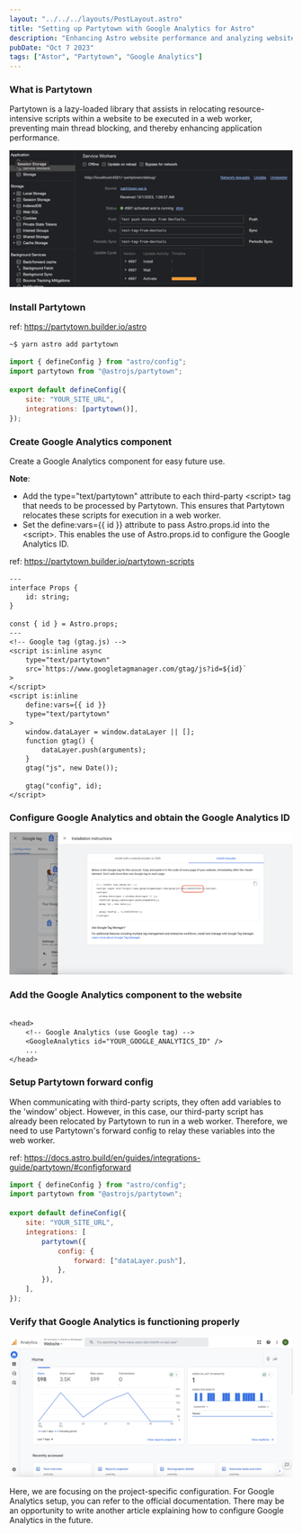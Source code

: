 ```yaml
---
layout: "../../../layouts/PostLayout.astro"
title: "Setting up Partytown with Google Analytics for Astro"
description: "Enhancing Astro website performance and analyzing website traffic using Partytown and Google Analytics."
pubDate: "Oct 7 2023"
tags: ["Astor", "Partytown", "Google Analytics"]
---
```


### What is Partytown

Partytown is a lazy-loaded library that assists in relocating resource-intensive scripts within a website to be executed in a web worker, preventing main thread blocking, and thereby enhancing application performance.

![](../../../assets/images/partytown-service-worker.png)

### Install Partytown

ref: <https://partytown.builder.io/astro>

```bash
~$ yarn astro add partytown
```

```js
import { defineConfig } from "astro/config";
import partytown from "@astrojs/partytown";

export default defineConfig({
	site: "YOUR_SITE_URL",
	integrations: [partytown()],
});
```

### Create Google Analytics component

Create a Google Analytics component for easy future use.

**Note**:

-   Add the type="text/partytown" attribute to each third-party \<script\> tag that needs to be processed by Partytown. This ensures that Partytown relocates these scripts for execution in a web worker.
-   Set the define:vars={{ id }} attribute to pass Astro.props.id into the \<script\>. This enables the use of Astro.props.id to configure the Google Analytics ID.

ref: <https://partytown.builder.io/partytown-scripts>

```astro
---
interface Props {
	id: string;
}

const { id } = Astro.props;
---
<!-- Google tag (gtag.js) -->
<script is:inline async
    type="text/partytown"
    src=`https://www.googletagmanager.com/gtag/js?id=${id}`
>
</script>
<script is:inline
    define:vars={{ id }}
    type="text/partytown"
>
	window.dataLayer = window.dataLayer || [];
	function gtag() {
		dataLayer.push(arguments);
	}
	gtag("js", new Date());

	gtag("config", id);
</script>
```

### Configure Google Analytics and obtain the Google Analytics ID

![](../../../assets/images/google-analytics-installation-instructions.png)

### Add the Google Analytics component to the website

```astro

<head>
    <!-- Google Analytics (use Google tag) -->
    <GoogleAnalytics id="YOUR_GOOGLE_ANALYTICS_ID" />
    ...
</head>
```

### Setup Partytown forward config

When communicating with third-party scripts, they often add variables to the 'window' object. However, in this case, our third-party script has already been relocated by Partytown to run in a web worker. Therefore, we need to use Partytown's forward config to relay these variables into the web worker.

ref: <https://docs.astro.build/en/guides/integrations-guide/partytown/#configforward>

```js
import { defineConfig } from "astro/config";
import partytown from "@astrojs/partytown";

export default defineConfig({
	site: "YOUR_SITE_URL",
	integrations: [
		partytown({
			config: {
				forward: ["dataLayer.push"],
			},
		}),
	],
});
```

### Verify that Google Analytics is functioning properly

![](../../../assets/images/google-analytics-overview.png)

Here, we are focusing on the project-specific configuration. For Google Analytics setup, you can refer to the official documentation. There may be an opportunity to write another article explaining how to configure Google Analytics in the future.
